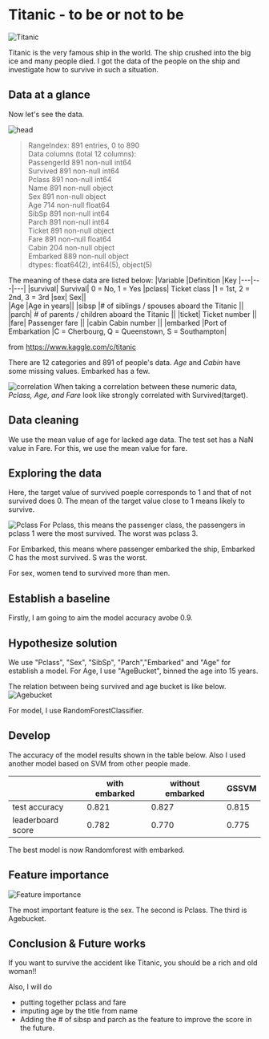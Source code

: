 # Titanic - to be or not to be

![Titanic](https://user-images.githubusercontent.com/5339011/97196060-69042a00-1782-11eb-9acb-8b79019f913a.png)

Titanic is the very famous ship in the world. The ship crushed into the big ice and many people died.
I got the data of the people on the ship and investigate how to survive in such a situation.

## Data at a glance

Now let's see the data.

![head](https://user-images.githubusercontent.com/5339011/97246446-b5c42100-17d3-11eb-96a3-f808c25646e2.png)

> RangeIndex: 891 entries, 0 to 890  
> Data columns (total 12 columns):  
> PassengerId    891 non-null int64  
> Survived       891 non-null int64  
> Pclass         891 non-null int64  
> Name           891 non-null object  
> Sex            891 non-null object  
> Age            714 non-null float64  
> SibSp          891 non-null int64  
> Parch          891 non-null int64  
> Ticket         891 non-null object  
> Fare           891 non-null float64  
> Cabin          204 non-null object  
> Embarked       889 non-null object  
> dtypes: float64(2), int64(5), object(5)

The meaning of these data are listed below:
|Variable	|Definition	|Key
|---|---|---|
|survival|	Survival|	0 = No, 1 = Yes
|pclass|	Ticket class	|1 = 1st, 2 = 2nd, 3 = 3rd
|sex|	Sex||	
|Age	|Age in years||	
|sibsp	|# of siblings / spouses aboard the Titanic	||
|parch|	# of parents / children aboard the Titanic	||
|ticket|	Ticket number	||
|fare|	Passenger fare	||
|cabin	Cabin number	||
|embarked	|Port of Embarkation	|C = Cherbourg, Q = Queenstown, S = Southampton|

from https://www.kaggle.com/c/titanic

There are 12 categories and 891 of people's data.
*Age* and *Cabin* have some missing values. Embarked has a few.

![correlation](https://user-images.githubusercontent.com/5339011/97213917-a8d60c00-1798-11eb-99b0-9070b8ec0864.png)
When taking a correlation between these numeric data, *Pclass, Age, and Fare* look like strongly correlated with Survived(target).

## Data cleaning
We use the mean value of age for lacked age data.
The test set has a NaN value in Fare. For this, we use the mean value for fare.

## Exploring the data
Here, the target value of survived poeple corresponds to 1 and that of not survived does 0.
The mean of the target value close to 1 means likely to survive.

![Pclass](https://user-images.githubusercontent.com/5339011/97223809-a7abdb80-17a6-11eb-99bc-1415471fb822.png)
For Pclass, this means the passenger class, the passengers in pclass 1 were the most survived.
The worst was pclass 3.

For Embarked, this means where passenger embarked the ship, Embarked C has the most survived. S was the worst.

For sex, women tend to survived more than men.

## Establish a baseline
Firstly, I am going to aim the model accuracy avobe 0.9.

## Hypothesize solution
We use "Pclass", "Sex", "SibSp", "Parch","Embarked" and "Age" for establish a model.
For Age, I use "AgeBucket", binned the age into 15 years.

The relation between being survived and age bucket is like below.
![Agebucket](https://user-images.githubusercontent.com/5339011/97226464-64536c00-17aa-11eb-9c91-8b4d827a49e3.png)

For model, I use RandomForestClassifier.

## Develop
The accuracy of the model results shown in the table below.
Also I used another model based on SVM from other people made.

|   | with embarked | without embarked | GSSVM |
| --- | ----------- | --------- | ------ |
| test accuracy | 0.821 | 0.827 | 0.815 |
| leaderboard score | 0.782 | 0.770 | 0.775 |

The best model is now Randomforest with embarked.

## Feature importance
![Feature importance](https://user-images.githubusercontent.com/5339011/97223816-a9759f00-17a6-11eb-9a14-cdd64cf8277e.png)

The most important feature is the sex. The second is Pclass. The third is Agebucket.


## Conclusion & Future works

If you want to survive the accident like Titanic,
you should be a rich and old woman!!

Also, I will do
- putting together pclass and fare
- imputing age by the title from name
- Adding the # of sibsp and parch as the feature
to improve the score in the future.
